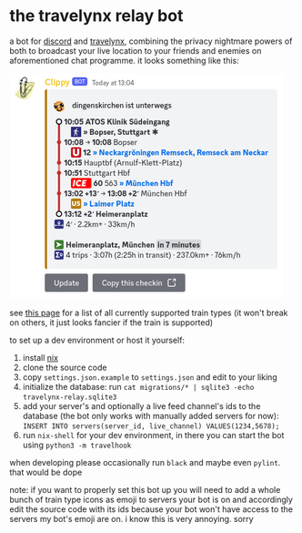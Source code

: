 # the travelynx relay bot

a bot for [discord](https://en.wikipedia.org/wiki/Apple_of_Discord) and [travelynx](https://travelynx.de), combining the privacy nightmare powers of both to broadcast your live location to your friends and enemies on aforementioned chat programme. it looks something like this:

![](./embed-example.png)

see [this page](/icons/descriptions.md) for a list of all currently supported train types (it won't break on others, it just looks fancier if the train is supported)

to set up a dev environment or host it yourself:
1. install [nix](https://nixos.org/download#download-nix)
2. clone the source code
3. copy `settings.json.example` to `settings.json` and edit to your liking
4. initialize the database: run `cat migrations/* | sqlite3 -echo travelynx-relay.sqlite3`
5. add your server's and optionally a live feed channel's ids to the database (the bot only works with manually added servers for now): `INSERT INTO servers(server_id, live_channel) VALUES(1234,5678);`
6. run `nix-shell` for your dev environment, in there you can start the bot using `python3 -m travelhook`

when developing please occasionally run `black` and maybe even `pylint`. that would be dope

note: if you want to properly set this bot up you will need to add a whole bunch of train type icons as emoji to servers your bot is on and accordingly edit the source code with its ids because your bot won't have access to the servers my bot's emoji are on. i know this is very annoying. sorry

